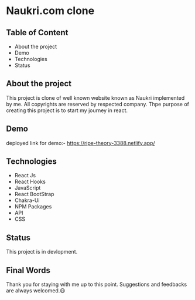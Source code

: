 # Naukri.com clone


## Table of Content

- About the project
- Demo
- Technologies
- Status


## About the project

This project is clone of well known website known as Naukri implemented by me. All copyrights are reserved by respected company. Thpe purpose of creating this project is to start my journey in react.



## Demo

deployed link for demo:- https://ripe-theory-3388.netlify.app/


## Technologies

- React Js
- React Hooks
- JavaScript
- React BootStrap
- Chakra-Ui
- NPM Packages
- API
- CSS

## Status

This project is in devlopment.

## Final Words

Thank you for staying with me up to this point. Suggestions and feedbacks are always welcomed.😃
